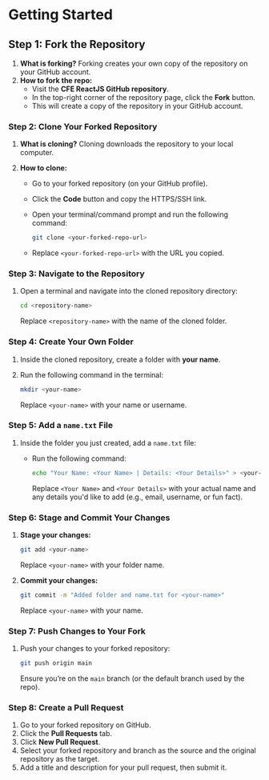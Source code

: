 # Getting Started

## **Step 1: Fork the Repository**

1. **What is forking?** Forking creates your own copy of the repository on your GitHub account.
2. **How to fork the repo:**
   - Visit the **CFE ReactJS GitHub repository**.
   - In the top-right corner of the repository page, click the **Fork** button.
   - This will create a copy of the repository in your GitHub account.

### **Step 2: Clone Your Forked Repository**

1. **What is cloning?** Cloning downloads the repository to your local computer.
2. **How to clone:**

   - Go to your forked repository (on your GitHub profile).
   - Click the **Code** button and copy the HTTPS/SSH link.
   - Open your terminal/command prompt and run the following command:

     ```bash
     git clone <your-forked-repo-url>
     ```

   - Replace `<your-forked-repo-url>` with the URL you copied.

### **Step 3: Navigate to the Repository**

1. Open a terminal and navigate into the cloned repository directory:

   ```bash
   cd <repository-name>
   ```

   Replace `<repository-name>` with the name of the cloned folder.

### **Step 4: Create Your Own Folder**

1. Inside the cloned repository, create a folder with **your name**.
2. Run the following command in the terminal:

   ```bash
   mkdir <your-name>
   ```

   Replace `<your-name>` with your name or username.

### **Step 5: Add a `name.txt` File**

1. Inside the folder you just created, add a `name.txt` file:

   - Run the following command:

     ```bash
     echo "Your Name: <Your Name> | Details: <Your Details>" > <your-name>/name.txt
     ```

     Replace `<Your Name>` and `<Your Details>` with your actual name and any details you'd like to add (e.g., email, username, or fun fact).

### **Step 6: Stage and Commit Your Changes**

1. **Stage your changes:**

   ```bash
   git add <your-name>
   ```

   Replace `<your-name>` with your folder name.

2. **Commit your changes:**

   ```bash
   git commit -m "Added folder and name.txt for <your-name>"
   ```

   Replace `<your-name>` with your name.

### **Step 7: Push Changes to Your Fork**

1. Push your changes to your forked repository:

   ```bash
   git push origin main
   ```

   Ensure you’re on the `main` branch (or the default branch used by the repo).

### **Step 8: Create a Pull Request**

1. Go to your forked repository on GitHub.
2. Click the **Pull Requests** tab.
3. Click **New Pull Request**.
4. Select your forked repository and branch as the source and the original repository as the target.
5. Add a title and description for your pull request, then submit it.
